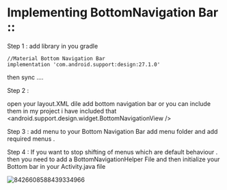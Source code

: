 # Implementing BottomNavigation Bar ::

Step 1 : 
add library in you gradle 

    //Material Bottom Navigation Bar
    implementation 'com.android.support:design:27.1.0'
then sync  ....

Step 2 : 

open your layout.XML dile add bottom navigation bar or you can 
include them in my project i have included that
   <android.support.design.widget.BottomNavigationView
        />


Step 3 : add menu to your Bottom Navigation Bar 
add menu folder and add required menus . 

Step 4 : If you want to stop shifting of menus which are default behaviour . 
then you need to add a BottomNavigationHelper File and then initialize your 
Bottom bar in your Activity.java file  

![8426608588439334966](https://user-images.githubusercontent.com/11834325/47814685-8c08c880-dd78-11e8-87c6-3d36396282ae.gif)

      
